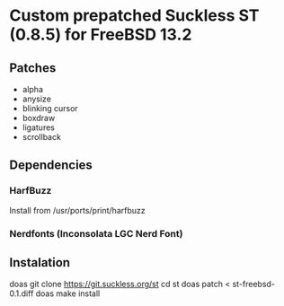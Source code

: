 # Custom prepatched Suckless ST (0.8.5) for FreeBSD 13.2

## Patches

* alpha
* anysize
* blinking cursor
* boxdraw
* ligatures
* scrollback


## Dependencies

### HarfBuzz

Install from /usr/ports/print/harfbuzz

### Nerdfonts (Inconsolata LGC Nerd Font)

## Instalation

doas git clone https://git.suckless.org/st
cd st
doas patch < st-freebsd-0.1.diff
doas make install


